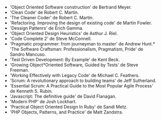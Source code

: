 * 'Object Oriented Software construction' de Bertrand Meyer.
* 'Clean Code' de Robert C. Martin.
* 'The Cleaner Coder' de Robert C. Martin.
* 'Refactoring. Improving the design of existing code' de Martin Fowler.
* 'Dessign Pattenrs' de Erich Gamma.
* 'Object Oriented Design Heuristics' de Asthur J. Riel.
* 'Code Complete 2' de Steve McConnell.
* 'Pragmatic programmer: from journeyman to master' de Andrew Hunt.* 'The Software Craftsman: Professionalism, Pragmatism, Pride' de Sandro Mancuso.
* 'Test Driven Development: By Example' de Kent Beck.
* 'Growing Object*Oriented Software, Guided by Tests' de Steve Freeman.
* 'Working Effectively with Legacy Code' de  Michael C. Feathers.
* 'Scrum: A revolutionary approach to building teams' de Jeff Sutherland.
* 'Essential Scrum: A Practical Guide to the Most Popular Agile Process' de Kenneth S. Rubin.
* 'Javascript: The definitive guide' de David Flanagan.
* 'Modern PHP' de Josh Lockhart.
* 'Practical Object Oriented Design In Ruby' de Sandi Metz.
* 'PHP Objects, Patterns, and Practice' de Matt Zandstra.


